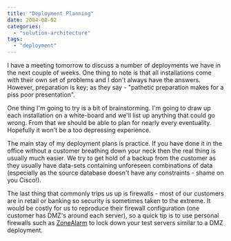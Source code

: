 ```yaml
---
title: "Deployment Planning"
date: 2004-08-02
categories: 
  - "solution-architecture"
tags: 
  - "deployment"
---
```


I have a meeting tomorrow to discuss a number of deployments we have in the next couple of weeks. One thing to note is that all installations come with their own set of problems and I don't always have the answers. However, preparation is key; as they say - "pathetic preparation makes for a piss poor presentation".

One thing I'm going to try is a bit of brainstorming. I'm going to draw up each installation on a white-board and we'll list up anything that could go wrong. From that we should be able to plan for nearly every eventuality. Hopefully it won't be a too depressing experience.

The main stay of my deployment plans is practice. If you have done it in the office without a customer breathing down your neck then the real thing is usually much easier. We try to get hold of a backup from the customer as they usually have data-sets containing unforeseen combinations of data (especially as the source database doesn't have any constraints - shame on you Cisco!).

The last thing that commonly trips us up is firewalls - most of our customers are in retail or banking so security is sometimes taken to the extreme. It would be costly for us to reproduce their firewall configuration (one customer has DMZ's around each server), so a quick tip is to use personal firewalls such as [ZoneAlarm](http://www.zonelabs.com/) to lock down your test servers similar to a DMZ deployment.
